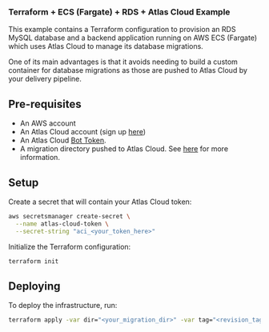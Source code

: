 ### Terraform + ECS (Fargate) + RDS + Atlas Cloud Example

This example contains a Terraform configuration to provision an RDS MySQL database and a backend application
running on AWS ECS (Fargate) which uses Atlas Cloud to manage its database migrations.

One of its main advantages is that it avoids needing to build a custom container for database migrations
as those are pushed to Atlas Cloud by your delivery pipeline.

## Pre-requisites

* An AWS account
* An Atlas Cloud account (sign up [here](https://auth.atlasgo.cloud/signup))
* An Atlas Cloud [Bot Token](https://atlasgo.io/cloud/bots).
* A migration directory pushed to Atlas Cloud.
  See [here](https://atlasgo.io/versioned/intro#pushing-migrations-to-atlas) for more information.

## Setup

Create a secret that will contain your Atlas Cloud token:

```bash
aws secretsmanager create-secret \
  --name atlas-cloud-token \
  --secret-string "aci_<your_token_here>"
```

Initialize the Terraform configuration:

```bash
terraform init
```

## Deploying

To deploy the infrastructure, run:

```bash
terraform apply -var dir="<your_migration_dir>" -var tag="<revision_tag>"
```
